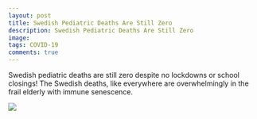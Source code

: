 ```yaml
---
layout: post
title: Swedish Pediatric Deaths Are Still Zero
description: Swedish Pediatric Deaths Are Still Zero
image: 
tags: COVID-19
comments: true
---
```

Swedish pediatric deaths are still zero despite no lockdowns or school
closings! The Swedish deaths, like everywhere are overwhelmingly in the
frail elderly with immune senescence.

![](https://lh6.googleusercontent.com/pl46GJrrk8hKWs-MfNNVjf_myfXSEDVvGTVhxxkcnyIje0G6Hgp6oZco79MCpkPBVmuKe9u_6Ag87AyM2BNm-XvkZTWiZXNGLs0QTvptp_2zyPKGrKo=w1280)
